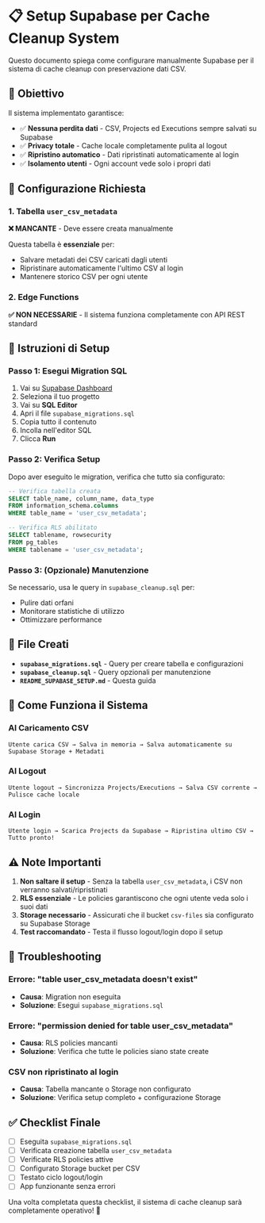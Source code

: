 # 📋 Setup Supabase per Cache Cleanup System

Questo documento spiega come configurare manualmente Supabase per il sistema di cache cleanup con preservazione dati CSV.

## 🎯 Obiettivo

Il sistema implementato garantisce:
- ✅ **Nessuna perdita dati** - CSV, Projects ed Executions sempre salvati su Supabase
- ✅ **Privacy totale** - Cache locale completamente pulita al logout  
- ✅ **Ripristino automatico** - Dati ripristinati automaticamente al login
- ✅ **Isolamento utenti** - Ogni account vede solo i propri dati

## 🔧 Configurazione Richiesta

### 1. Tabella `user_csv_metadata`

**❌ MANCANTE** - Deve essere creata manualmente

Questa tabella è **essenziale** per:
- Salvare metadati dei CSV caricati dagli utenti
- Ripristinare automaticamente l'ultimo CSV al login
- Mantenere storico CSV per ogni utente

### 2. Edge Functions

**✅ NON NECESSARIE** - Il sistema funziona completamente con API REST standard

## 🚀 Istruzioni di Setup

### Passo 1: Esegui Migration SQL

1. Vai su [Supabase Dashboard](https://supabase.com/dashboard)
2. Seleziona il tuo progetto
3. Vai su **SQL Editor**
4. Apri il file `supabase_migrations.sql` 
5. Copia tutto il contenuto
6. Incolla nell'editor SQL
7. Clicca **Run**

### Passo 2: Verifica Setup

Dopo aver eseguito le migration, verifica che tutto sia configurato:

```sql
-- Verifica tabella creata
SELECT table_name, column_name, data_type 
FROM information_schema.columns 
WHERE table_name = 'user_csv_metadata';

-- Verifica RLS abilitato
SELECT tablename, rowsecurity 
FROM pg_tables 
WHERE tablename = 'user_csv_metadata';
```

### Passo 3: (Opzionale) Manutenzione

Se necessario, usa le query in `supabase_cleanup.sql` per:
- Pulire dati orfani
- Monitorare statistiche di utilizzo
- Ottimizzare performance

## 📁 File Creati

- **`supabase_migrations.sql`** - Query per creare tabella e configurazioni
- **`supabase_cleanup.sql`** - Query opzionali per manutenzione
- **`README_SUPABASE_SETUP.md`** - Questa guida

## 🔄 Come Funziona il Sistema

### Al Caricamento CSV
```
Utente carica CSV → Salva in memoria → Salva automaticamente su Supabase Storage + Metadati
```

### Al Logout
```
Utente logout → Sincronizza Projects/Executions → Salva CSV corrente → Pulisce cache locale
```

### Al Login
```
Utente login → Scarica Projects da Supabase → Ripristina ultimo CSV → Tutto pronto!
```

## ⚠️ Note Importanti

1. **Non saltare il setup** - Senza la tabella `user_csv_metadata`, i CSV non verranno salvati/ripristinati
2. **RLS essenziale** - Le policies garantiscono che ogni utente veda solo i suoi dati
3. **Storage necessario** - Assicurati che il bucket `csv-files` sia configurato su Supabase Storage
4. **Test raccomandato** - Testa il flusso logout/login dopo il setup

## 🐛 Troubleshooting

### Errore: "table user_csv_metadata doesn't exist"
- **Causa**: Migration non eseguita
- **Soluzione**: Esegui `supabase_migrations.sql`

### Errore: "permission denied for table user_csv_metadata"
- **Causa**: RLS policies mancanti
- **Soluzione**: Verifica che tutte le policies siano state create

### CSV non ripristinato al login
- **Causa**: Tabella mancante o Storage non configurato  
- **Soluzione**: Verifica setup completo + configurazione Storage

## ✅ Checklist Finale

- [ ] Eseguita `supabase_migrations.sql`
- [ ] Verificata creazione tabella `user_csv_metadata`
- [ ] Verificate RLS policies attive
- [ ] Configurato Storage bucket per CSV
- [ ] Testato ciclo logout/login
- [ ] App funzionante senza errori

Una volta completata questa checklist, il sistema di cache cleanup sarà completamente operativo! 🎉